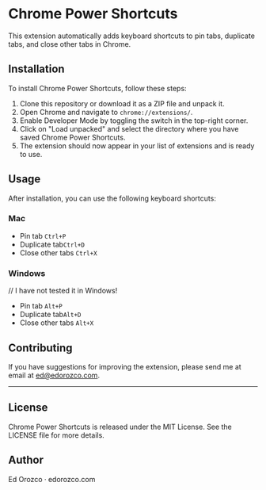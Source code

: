 # Chrome Power Shortcuts

This extension automatically adds keyboard shortcuts to pin tabs, duplicate tabs, and close other tabs in Chrome.


## Installation

To install Chrome Power Shortcuts, follow these steps:

1. Clone this repository or download it as a ZIP file and unpack it.
2. Open Chrome and navigate to `chrome://extensions/`.
3. Enable Developer Mode by toggling the switch in the top-right corner.
4. Click on "Load unpacked" and select the directory where you have saved Chrome Power Shortcuts.
5. The extension should now appear in your list of extensions and is ready to use.

## Usage

After installation, you can use the following keyboard shortcuts:

### Mac
- Pin tab `Ctrl+P`
- Duplicate tab`Ctrl+D`
- Close other tabs `Ctrl+X`

### Windows 
// I have not tested it in Windows!
- Pin tab `Alt+P`
- Duplicate tab`Alt+D`
- Close other tabs `Alt+X`



## Contributing

If you have suggestions for improving the extension, please send me at email at ed@edorozco.com.

---

## License

Chrome Power Shortcuts is released under the MIT License. See the LICENSE file for more details.


## Author

Ed Orozco · edorozco.com


